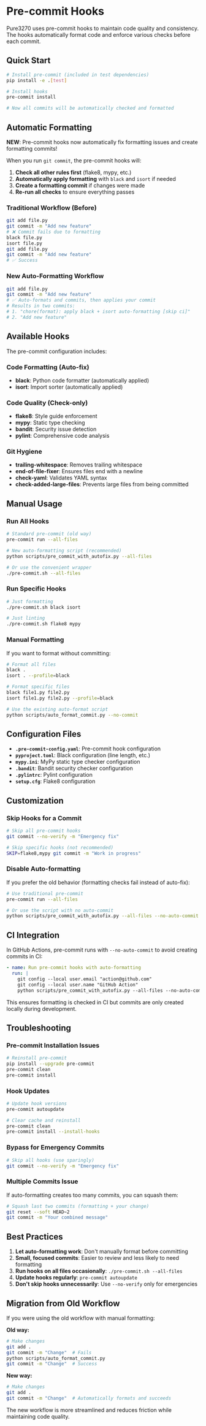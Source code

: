 # Pre-commit Hooks

Pure3270 uses pre-commit hooks to maintain code quality and consistency. The hooks automatically format code and enforce various checks before each commit.

## Quick Start

```bash
# Install pre-commit (included in test dependencies)
pip install -e .[test]

# Install hooks
pre-commit install

# Now all commits will be automatically checked and formatted
```

## Automatic Formatting

**NEW**: Pre-commit hooks now automatically fix formatting issues and create formatting commits!

When you run `git commit`, the pre-commit hooks will:

1. **Check all other rules first** (flake8, mypy, etc.)
2. **Automatically apply formatting** with `black` and `isort` if needed
3. **Create a formatting commit** if changes were made
4. **Re-run all checks** to ensure everything passes

### Traditional Workflow (Before)
```bash
git add file.py
git commit -m "Add new feature"
# ❌ Commit fails due to formatting
black file.py
isort file.py
git add file.py
git commit -m "Add new feature"
# ✅ Success
```

### New Auto-Formatting Workflow
```bash
git add file.py
git commit -m "Add new feature"
# ✅ Auto-formats and commits, then applies your commit
# Results in two commits:
# 1. "chore(format): apply black + isort auto-formatting [skip ci]"
# 2. "Add new feature"
```

## Available Hooks

The pre-commit configuration includes:

### Code Formatting (Auto-fix)
- **black**: Python code formatter (automatically applied)
- **isort**: Import sorter (automatically applied)

### Code Quality (Check-only)
- **flake8**: Style guide enforcement
- **mypy**: Static type checking
- **bandit**: Security issue detection
- **pylint**: Comprehensive code analysis

### Git Hygiene
- **trailing-whitespace**: Removes trailing whitespace
- **end-of-file-fixer**: Ensures files end with a newline
- **check-yaml**: Validates YAML syntax
- **check-added-large-files**: Prevents large files from being committed

## Manual Usage

### Run All Hooks
```bash
# Standard pre-commit (old way)
pre-commit run --all-files

# New auto-formatting script (recommended)
python scripts/pre_commit_with_autofix.py --all-files

# Or use the convenient wrapper
./pre-commit.sh --all-files
```

### Run Specific Hooks
```bash
# Just formatting
./pre-commit.sh black isort

# Just linting
./pre-commit.sh flake8 mypy
```

### Manual Formatting
If you want to format without committing:
```bash
# Format all files
black .
isort . --profile=black

# Format specific files
black file1.py file2.py
isort file1.py file2.py --profile=black

# Use the existing auto-format script
python scripts/auto_format_commit.py --no-commit
```

## Configuration Files

- **`.pre-commit-config.yaml`**: Pre-commit hook configuration
- **`pyproject.toml`**: Black configuration (line length, etc.)
- **`mypy.ini`**: MyPy static type checker configuration
- **`.bandit`**: Bandit security checker configuration
- **`.pylintrc`**: Pylint configuration
- **`setup.cfg`**: Flake8 configuration

## Customization

### Skip Hooks for a Commit
```bash
# Skip all pre-commit hooks
git commit --no-verify -m "Emergency fix"

# Skip specific hooks (not recommended)
SKIP=flake8,mypy git commit -m "Work in progress"
```

### Disable Auto-formatting
If you prefer the old behavior (formatting checks fail instead of auto-fix):
```bash
# Use traditional pre-commit
pre-commit run --all-files

# Or use the script with no auto-commit
python scripts/pre_commit_with_autofix.py --all-files --no-auto-commit
```

## CI Integration

In GitHub Actions, pre-commit runs with `--no-auto-commit` to avoid creating commits in CI:

```yaml
- name: Run pre-commit hooks with auto-formatting
  run: |
    git config --local user.email "action@github.com"
    git config --local user.name "GitHub Action"
    python scripts/pre_commit_with_autofix.py --all-files --no-auto-commit
```

This ensures formatting is checked in CI but commits are only created locally during development.

## Troubleshooting

### Pre-commit Installation Issues
```bash
# Reinstall pre-commit
pip install --upgrade pre-commit
pre-commit clean
pre-commit install
```

### Hook Updates
```bash
# Update hook versions
pre-commit autoupdate

# Clear cache and reinstall
pre-commit clean
pre-commit install --install-hooks
```

### Bypass for Emergency Commits
```bash
# Skip all hooks (use sparingly)
git commit --no-verify -m "Emergency fix"
```

### Multiple Commits Issue
If auto-formatting creates too many commits, you can squash them:
```bash
# Squash last two commits (formatting + your change)
git reset --soft HEAD~2
git commit -m "Your combined message"
```

## Best Practices

1. **Let auto-formatting work**: Don't manually format before committing
2. **Small, focused commits**: Easier to review and less likely to need formatting
3. **Run hooks on all files occasionally**: `./pre-commit.sh --all-files`
4. **Update hooks regularly**: `pre-commit autoupdate`
5. **Don't skip hooks unnecessarily**: Use `--no-verify` only for emergencies

## Migration from Old Workflow

If you were using the old workflow with manual formatting:

**Old way:**
```bash
# Make changes
git add .
git commit -m "Change"  # Fails
python scripts/auto_format_commit.py
git commit -m "Change"  # Success
```

**New way:**
```bash
# Make changes
git add .
git commit -m "Change"  # Automatically formats and succeeds
```

The new workflow is more streamlined and reduces friction while maintaining code quality.

